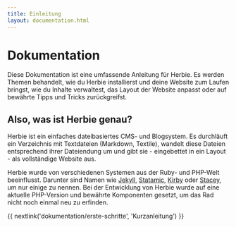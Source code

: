 ```yaml
---
title: Einleitung
layout: documentation.html
---
```


# Dokumentation

Diese Dokumentation ist eine umfassende Anleitung für Herbie. Es werden Themen
behandelt, wie du Herbie installierst und deine Website zum Laufen bringst, wie
du Inhalte verwaltest, das Layout der Website anpasst oder auf bewährte Tipps
und Tricks zurückgreifst.

## Also, was ist Herbie genau?

Herbie ist ein einfaches dateibasiertes CMS- und Blogsystem. Es durchläuft ein
Verzeichnis mit Textdateien (Markdown, Textile), wandelt diese Dateien
entsprechend ihrer Dateiendung um und gibt sie - eingebettet in ein Layout -
als vollständige Website aus.

Herbie wurde von verschiedenen Systemen aus der Ruby- und PHP-Welt beeinflusst.
Darunter sind Namen wie [Jekyll][1], [Statamic][2], [Kirby][3] oder [Stacey][4],
um nur einige zu nennen. Bei der Entwicklung von Herbie wurde auf eine aktuelle
PHP-Version und bewährte Komponenten gesetzt, um das Rad nicht noch einmal neu
zu erfinden.

[1]: http://jekyllrb.com
[2]: http://statamic.com
[3]: http://getkirby.com
[4]: http://www.staceyapp.com


{{ nextlink('dokumentation/erste-schritte', 'Kurzanleitung') }}
